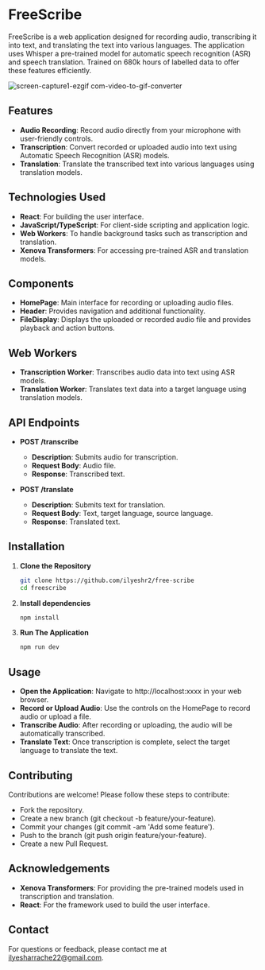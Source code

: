 # FreeScribe

FreeScribe is a web application designed for recording audio, transcribing it into text, and translating the text into various languages. The application uses Whisper a pre-trained model for automatic speech recognition (ASR) and speech translation. Trained on 680k hours of labelled data to offer these features efficiently.



![screen-capture1-ezgif com-video-to-gif-converter](https://github.com/user-attachments/assets/de910303-beb2-46f7-9a35-a187cf12c09a)





## Features

- **Audio Recording**: Record audio directly from your microphone with user-friendly controls.
- **Transcription**: Convert recorded or uploaded audio into text using Automatic Speech Recognition (ASR) models.
- **Translation**: Translate the transcribed text into various languages using translation models.

## Technologies Used

- **React**: For building the user interface.
- **JavaScript/TypeScript**: For client-side scripting and application logic.
- **Web Workers**: To handle background tasks such as transcription and translation.
- **Xenova Transformers**: For accessing pre-trained ASR and translation models.

## Components

- **HomePage**: Main interface for recording or uploading audio files.
- **Header**: Provides navigation and additional functionality.
- **FileDisplay**: Displays the uploaded or recorded audio file and provides playback and action buttons.

## Web Workers

- **Transcription Worker**: Transcribes audio data into text using ASR models.
- **Translation Worker**: Translates text data into a target language using translation models.

## API Endpoints

- **POST /transcribe**
  - **Description**: Submits audio for transcription.
  - **Request Body**: Audio file.
  - **Response**: Transcribed text.

- **POST /translate**
  - **Description**: Submits text for translation.
  - **Request Body**: Text, target language, source language.
  - **Response**: Translated text.

## Installation

1. **Clone the Repository**
   ```bash
   git clone https://github.com/ilyeshr2/free-scribe
   cd freescribe
2. **Install dependencies**
   ```bash
   npm install
3. **Run The Application**
   ```bash
   npm run dev

## Usage 
- **Open the Application**: Navigate to http://localhost:xxxx in your web browser.
- **Record or Upload Audio**: Use the controls on the HomePage to record audio or upload a file.
- **Transcribe Audio**: After recording or uploading, the audio will be automatically transcribed.
- **Translate Text**: Once transcription is complete, select the target language to translate the text.


## Contributing
Contributions are welcome! Please follow these steps to contribute:

- Fork the repository.
- Create a new branch (git checkout -b feature/your-feature).
- Commit your changes (git commit -am 'Add some feature').
- Push to the branch (git push origin feature/your-feature).
- Create a new Pull Request.


## Acknowledgements

- **Xenova Transformers**: For providing the pre-trained models used in transcription and translation.
- **React**: For the framework used to build the user interface.


## Contact
For questions or feedback, please contact me at ilyesharrache22@gmail.com.
